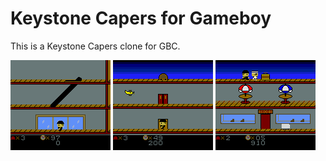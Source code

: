 # Keystone Capers for Gameboy

This is a Keystone Capers clone for GBC.

![screenshot](../images/keystone-1.png)
![screenshot](../images/keystone-2.png)
![screenshot](../images/keystone-3.png)

